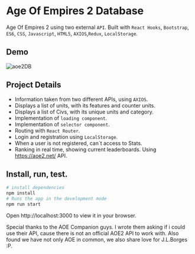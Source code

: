 # Age Of Empires 2  Database

Age Of Empires 2 using two external `API`.
Built with `React Hooks`, `Bootstrap`, `ES6`, `CSS`, `Javascript`, `HTML5`, `AXIOS`,`Redux`, `LocalStorage`.

## Demo

![aoe2DB](./src/img/AOEdemo.gif)

## Project Details
- Information taken from two different APIs, using `AXIOS`.
- Displays a list of units, with its features and counter units.
- Displays a list of Civs, with its unique units and category.
- Implementation of `loading component`.
- Implementation of `selector component`.
- Routing with `React Router`.
- Login and registration using `LocalStorage`.
- When a user is not registered, can´t access to Stats.
- Ranking in real time, showing current leaderboards. Using https://aoe2.net/ API.

## Install, run, test.

```bash
# install dependencies
npm install
# Runs the app in the development mode
npm run start
```
Open http://localhost:3000 to view it in your browser.

Special thanks to the AOE Companion guys. I wrote them asking if i could use their API, cause there is not an official AOE2 API to work with. Also found we have not only AOE in common, we also share love for J.L.Borges :P.